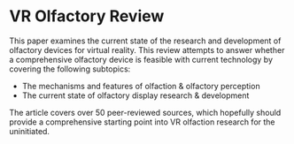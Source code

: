 # VR Olfactory Review
This paper examines the current state of the research and development of olfactory devices for virtual reality. This review attempts to answer whether a comprehensive olfactory device is feasible with current technology by covering the following subtopics:
* The mechanisms and features of olfaction & olfactory perception
* The current state of olfactory display research & development

The article covers over 50 peer-reviewed sources, which hopefully should provide a comprehensive starting point into VR olfaction research for the uninitiated.
